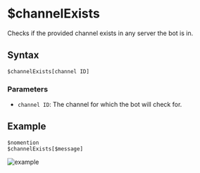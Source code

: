 # $channelExists
Checks if the provided channel exists in any server the bot is in.
## Syntax
```
$channelExists[channel ID]
```
### Parameters
- `channel ID`: The channel for which the bot will check for.
## Example
```
$nomention
$channelExists[$message]
```
![example](https://user-images.githubusercontent.com/113303649/212074836-53aacb9a-5745-4c4d-a25a-be4b98ad5a64.png)
